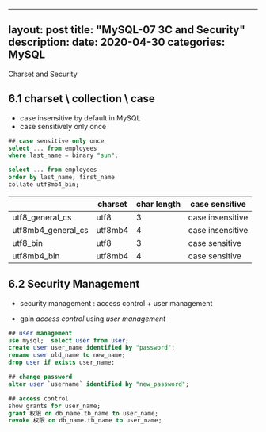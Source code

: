 
---
layout: post
title:  "MySQL-07 3C and Security"
description: 
date:   2020-04-30
categories: MySQL
---
Charset and Security


## 6.1 charset \ collection \ case

- case insensitive by default in MySQL
- case sensitively only once

```sql
## case sensitive only once
select ... from employees
where last_name = binary "sun";

select ... from employees
order by last_name, first_name
collate utf8mb4_bin;
```

|                    | charset | char length | case sensitive   |
| ------------------ | ------- | ----------- | ---------------- |
| utf8_general_cs    | utf8    | 3           | case insensitive |
| utf8mb4_general_cs | utf8mb4 | 4           | case insensitive |
| utf8_bin           | utf8    | 3           | case sensitive   |
| utf8mb4_bin        | utf8mb4 | 4           | case sensitive   |

## 6.2 Security Management

- security management : access control + user management

- gain _access control_ using _user management_ 

```sql
## user management
use mysql;	select user from user;
create user user_name identified by "password";
rename user old_name to new_name;
drop user if exists user_name;

## change password
alter user `username` identified by "new_password";

## access control
show grants for user_name;
grant 权限 on db_name.tb_name to user_name;
revoke 权限 on db_name.tb_name to user_name;
```

